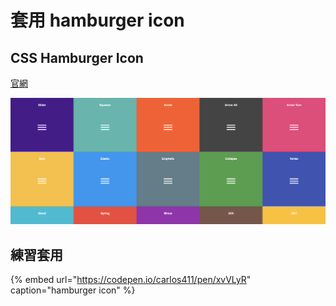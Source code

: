 # 套用 hamburger icon

## CSS Hamburger Icon

[官網](https://jonsuh.com/hamburgers/)

![CSS Hamburger Icon](../.gitbook/assets/screen-shot-2019-07-22-at-5.01.36-pm.png)

## 練習套用

{% embed url="https://codepen.io/carlos411/pen/xvVLyR" caption="hamburger icon" %}

